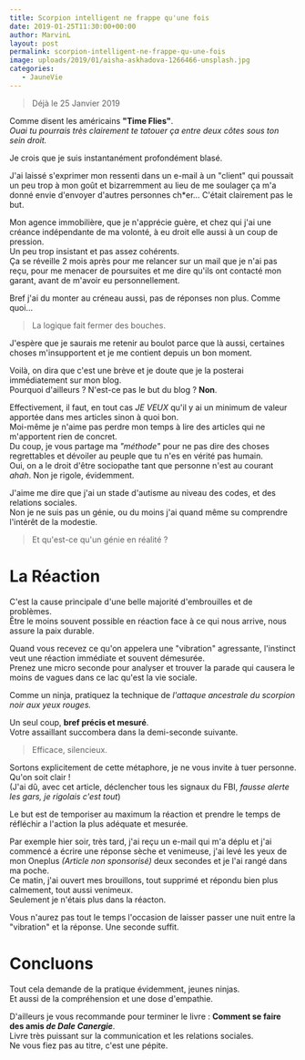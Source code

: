 ```yaml
---
title: Scorpion intelligent ne frappe qu'une fois
date: 2019-01-25T11:30:00+00:00
author: MarvinL
layout: post
permalink: scorpion-intelligent-ne-frappe-qu-une-fois
image: uploads/2019/01/aisha-askhadova-1266466-unsplash.jpg
categories:
   - JauneVie
---
```


>Déjà le 25 Janvier 2019  

Comme disent les américains **"Time Flies"**.  
*Ouai tu pourrais très clairement te tatouer ça entre deux côtes sous ton sein droit.*  

Je crois que je suis instantanément profondément blasé.
 
 J'ai laissé s'exprimer mon ressenti dans un e-mail à un "client" qui poussait un peu trop à mon goût et bizarremment au lieu de me soulager ça m'a donné envie d'envoyer d'autres personnes ch*er… C'était clairement pas le but.
  
Mon agence immobilière, que je n'apprécie guère, et chez qui j'ai une créance indépendante de ma volonté, à eu droit elle aussi à un coup de pression.  
Un peu trop insistant et pas assez cohérents.  
Ça se réveille 2 mois après pour me relancer sur un mail que je n'ai pas reçu, pour me menacer de poursuites et me dire qu'ils ont contacté mon garant, 
avant de m'avoir eu personnellement.  

Bref j'ai du monter au créneau aussi, pas de réponses non plus. Comme quoi…  
>La logique fait fermer des bouches.

J'espère que je saurais me retenir au boulot parce que là aussi, certaines choses m'insupportent et je me contient depuis un bon moment.

Voilà, on dira que c'est une brève et je doute que je la posterai immédiatement sur mon blog.  
Pourquoi d'ailleurs ? N'est-ce pas le but du blog ? **Non**.
 
Effectivement, il faut, en tout cas *JE VEUX* qu'il y ai un minimum de valeur apportée dans mes articles sinon à quoi bon.  
Moi-même je n'aime pas perdre mon temps à lire des articles qui ne m'apportent rien de concret.  
Du coup, je vous partage ma *"méthode"* pour ne pas dire des choses regrettables et dévoiler au peuple que tu n'es en vérité pas humain.  
Oui, on a le droit d'être sociopathe tant que personne n'est au courant *ahah*. Non je rigole, évidemment.

J'aime me dire que j'ai un stade d'autisme au niveau des codes, et des relations sociales.  
Non je ne suis pas un génie, ou du moins j'ai quand même su comprendre l'intérêt de la modestie. 
>Et qu'est-ce qu'un génie en réalité ?

# La Réaction
C'est la cause principale d'une belle majorité d'embrouilles et de problèmes.  
Être le moins souvent possible en réaction face à ce qui nous arrive, nous assure la paix durable.

Quand vous recevez ce qu'on appelera une "vibration" agressante, l'instinct veut une réaction immédiate et souvent démesurée.  
Prenez une micro seconde pour analyser et trouver la parade qui causera le moins de vagues dans ce lac qu'est la vie sociale.

Comme un ninja, pratiquez la technique de *l'attaque ancestrale du scorpion noir aux yeux rouges.*
 
 Un seul coup, **bref précis et mesuré**.  
 Votre assaillant succombera dans la demi-seconde suivante. 
>Efficace, silencieux.

Sortons explicitement de cette métaphore, je ne vous invite à tuer personne. Qu'on soit clair !  
(J'ai dû, avec cet article, déclencher tous les signaux du FBI, *fausse alerte les gars, je rigolais c'est tout*)

Le but est de temporiser au maximum la réaction et prendre le temps de réfléchir a l'action la plus adéquate et mesurée.

Par exemple hier soir, très tard, j'ai reçu un e-mail qui m'a déplu et j'ai commencé a écrire une réponse sèche et venimeuse, j'ai levé les yeux de mon Oneplus *(Article non sponsorisé)* deux 
secondes et je l'ai rangé dans ma poche.  
Ce matin, j'ai ouvert mes brouillons, tout supprimé et répondu bien plus calmement, tout aussi venimeux.  
Seulement je n'étais plus dans la réacton.

Vous n'aurez pas tout le temps l'occasion de laisser passer une nuit entre la "vibration" et la réponse. Une seconde suffit.

# Concluons

Tout cela demande de la pratique évidemment, jeunes ninjas.  
Et aussi de la compréhension et une dose d'empathie.
 
D'ailleurs je vous recommande pour terminer le livre :  **Comment se faire des amis *de Dale Canergie***.  
Livre très puissant sur la communication et les relations sociales.  
Ne vous fiez pas au titre, c'est une pépite.
 

